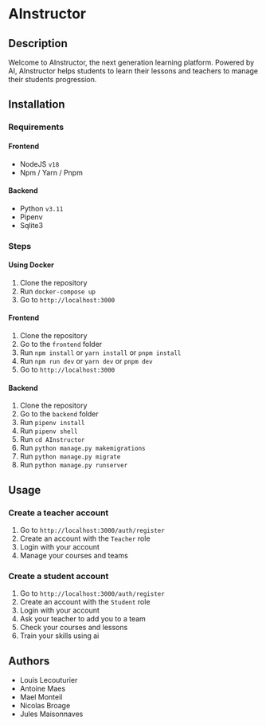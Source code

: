# AInstructor

## Description

Welcome to AInstructor, the next generation learning platform. Powered by AI, AInstructor helps students to learn their lessons and teachers to manage their students progression.


## Installation

### Requirements

#### Frontend
- NodeJS `v18`
- Npm / Yarn / Pnpm

#### Backend
- Python `v3.11`
- Pipenv
- Sqlite3

### Steps

#### Using Docker
1. Clone the repository
2. Run `docker-compose up`
3. Go to `http://localhost:3000`


#### Frontend
1. Clone the repository
2. Go to the `frontend` folder
3. Run `npm install` or `yarn install` or `pnpm install`
4. Run `npm run dev` or `yarn dev` or `pnpm dev`
5. Go to `http://localhost:3000`


#### Backend
1. Clone the repository
2. Go to the `backend` folder
3. Run `pipenv install`
4. Run `pipenv shell`
5. Run `cd AInstructor`
6. Run `python manage.py makemigrations`
7. Run `python manage.py migrate`
8. Run `python manage.py runserver`


## Usage

### Create a teacher account
1. Go to `http://localhost:3000/auth/register`
2. Create an account with the `Teacher` role
3. Login with your account
4. Manage your courses and teams

### Create a student account
1. Go to `http://localhost:3000/auth/register`
2. Create an account with the `Student` role
3. Login with your account
4. Ask your teacher to add you to a team
5. Check your courses and lessons
6. Train your skills using ai

## Authors
- Louis Lecouturier
- Antoine Maes
- Mael Monteil
- Nicolas Broage
- Jules Maisonnaves